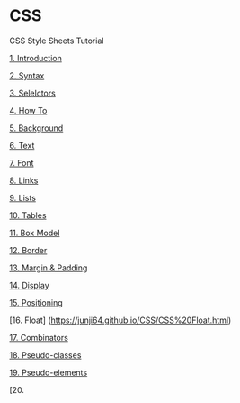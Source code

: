 # CSS
CSS Style Sheets Tutorial

[1. Introduction](https://junji64.github.io/CSS/CSS%20Introduction.html)

[2. Syntax](https://junji64.github.io/CSS/CSS%20Syntax.html)

[3. Selelctors](https://junji64.github.io/CSS/CSS%20Selectors.html)

[4. How To](https://junji64.github.io/CSS/CSS%20How%20to.html)

[5. Background](https://junji64.github.io/CSS/CSS%20Background.html)

[6. Text](https://junji64.github.io/CSS/CSS%20Text.html)

[7. Font](https://junji64.github.io/CSS/CSS%20Font.html)

[8. Links](https://junji64.github.io/CSS/CSS%20Styling%20Links.html)

[9. Lists](https://junji64.github.io/CSS/CSS%20Styling%20Lists.html)

[10. Tables](https://junji64.github.io/CSS/CSS%20Styling%20Tables.html)

[11. Box Model](https://junji64.github.io/CSS/CSS%20Box%20Model.html)

[12. Border](https://junji64.github.io/CSS/CSS%20Border.html)

[13. Margin &  Padding](https://junji64.github.io/CSS/CSS%20Margin.html)

[14. Display](https://junji64.github.io/CSS/CSS%20Display.html)

[15. Positioning](https://junji64.github.io/CSS/CSS%20Positioning.html)

[16. Float] (https://junji64.github.io/CSS/CSS%20Float.html)

[17. Combinators](https://junji64.github.io/CSS/CSS%20Combinators.html)

[18. Pseudo-classes](https://junji64.github.io/CSS/CSS%20Pseudo-classes.html)

[19. Pseudo-elements](https://junji64.github.io/CSS/CSS%20Pseudo-elements.html)

[20. 
